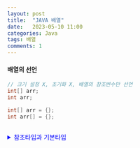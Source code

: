 ```yaml
---
layout: post
title:  "JAVA 배열"
date:   2023-05-10 11:00
categories: Java
tags: 배열  
comments: 1
---
```


#### 배열의 선언
```java
// 크기 설정 X, 초기화 X, 배열의 참조변수만 선언
int[] arr;
int arr;

int[] arr = {};		
int arr[] = {};	



```

<details>
<summary style="color:blue;">참조타입과 기본타입</summary>

내용 내용 내용..... <!-- summary 아래 한칸 공백 필요 -->
</details>